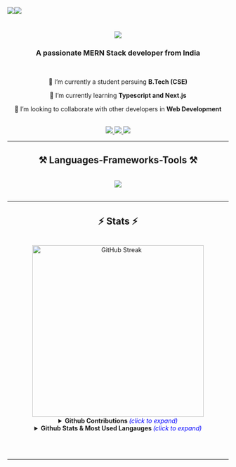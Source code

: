 <p style="display: flex; column-gap: 50;">
  <img src="https://visitor-badge.laobi.icu/badge?page_id=adityasrivastava2002.adityasrivastava2002" />
  <img src="https://img.shields.io/github/last-commit/adityasrivastava2002/adityasrivastava2002?style=flat-square?color=blue&label=Last%20Updated%20" />
</p>

<h1 align="center">
    <img src="https://readme-typing-svg.herokuapp.com/?font=Righteous&size=35&center=true&vCenter=true&width=500&height=70&duration=4000&lines=Hi+There!+👋;+I'm+Aditya+Srivastava!;" />
</h1>

<h3 align="center">A passionate MERN Stack developer from India</h3>

<br/>

<div align="center">
 
 🔭 I’m currently a student persuing **B.Tech (CSE)**
 
 🌱 I’m currently learning **Typescript and Next.js**

👯 I’m looking to collaborate with other developers in **Web Development**

 </div>

 <br/>
 
<div align="center"> 
  <a href="mailto:adityasrivastava2002@gmail.com">
    <img src="https://img.shields.io/badge/Gmail-333333?style=for-the-badge&logo=gmail&logoColor=red" />
  </a>
  <a href="https://www.linkedin.com/in/aditya-srivastava-5931a9230/" target="_blank">
    <img src="https://img.shields.io/badge/LinkedIn-0077B5?style=for-the-badge&logo=linkedin&logoColor=white" target="_blank" />
  </a>
  <a href="https://www.instagram.com/aditya_srivastava_1202/" target="_blank">
     <img src="https://img.shields.io/badge/Instagram-E4405F?style=for-the-badge&logo=instagram&logoColor=white" target="_blank" />
  </a>
</div>

 <hr/>
 
<h2 align="center">⚒️ Languages-Frameworks-Tools ⚒️</h2>
<br/>
<div align="center">
    <img src="https://skillicons.dev/icons?i=java,c,cpp,html,css,bootstrap,tailwind,javascript,react,nextjs,nodejs,express,mongodb,mysql,vscode,github,figma,git,babel,linux,postman,redux,webpack" />
</div>

<br/>

<hr/>

<h2 align="center">⚡ Stats ⚡</h2>
<br>
<div align=center>

  <img width=390  src="https://streak-stats.demolab.com?user=adityasrivastava2002&count_private=true&theme=react&border_radius=10" alt="GitHub Streak" />
  </br>
  
  <details align="center">
    <summary><b>Github Contributions <i><font color="blue"></b>(click to expand)</i></font></summary>    
    <br><p align="center"><a href="https://github.com/vn7n24fzkq/github-profile-summary-cards"><img align="center" src="http://github-profile-summary-cards.vercel.app/api/cards/profile-details?username=adityasrivastava2002&theme=github_dark" alt="Aditya's github stats" /></a><br></p>  
  </details>

  <details>
    <summary><b>Github Stats & Most Used Langauges <i></b><font color="blue">(click to expand)</i></font></b></summary>  
    <p>
    <br><img width=390  src="https://github-readme-stats.vercel.app/api?username=adityasrivastava2002&count_private=true&show_icons=true&theme=react&rank_icon=github&border_radius=10" alt="Aditya&#39;s GitHub stats">
    </br><img width=325 align="center" src="https://github-readme-stats.vercel.app/api/top-langs/?username=adityasrivastava2002&hide=HTML&langs_count=8&layout=compact&theme=react&border_radius=10&size_weight=0.5&count_weight=0.5&exclude_repo=github-readme-stats" alt="Top Langs">
  </details> 
</div>

<br/><br/>

<hr/>

<br/>
